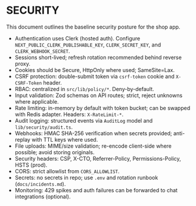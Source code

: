 # SECURITY

This document outlines the baseline security posture for the shop app.

- Authentication uses Clerk (hosted auth). Configure `NEXT_PUBLIC_CLERK_PUBLISHABLE_KEY`, `CLERK_SECRET_KEY`, and `CLERK_WEBHOOK_SECRET`.
- Sessions short-lived; refresh rotation recommended behind reverse proxy.
- Cookies should be Secure, HttpOnly where used; SameSite=Lax.
- CSRF protection: double-submit token via `csrf-token` cookie and `X-CSRF-Token` header.
- RBAC: centralized in `src/lib/policy/*`. Deny-by-default.
- Input validation: Zod schemas on API routes; strict, reject unknowns where applicable.
- Rate limiting: in-memory by default with token bucket; can be swapped with Redis adapter. Headers: `X-RateLimit-*`.
- Audit logging: structured events via `AuditLog` model and `lib/security/audit.ts`.
- Webhooks: HMAC SHA-256 verification when secrets provided; anti-replay with TTL keys where used.
- File uploads: MIME/size validation; re-encode client-side where possible; avoid storing originals.
- Security headers: CSP, X-CTO, Referrer-Policy, Permissions-Policy, HSTS (prod).
- CORS: strict allowlist from `CORS_ALLOWLIST`.
- Secrets: no secrets in repo; use `.env` and rotation runbook (`docs/incidents.md`).
- Monitoring: 429 spikes and auth failures can be forwarded to chat integrations (optional).
